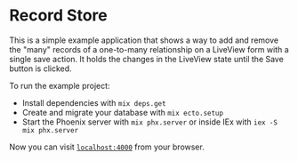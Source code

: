 # Record Store

This is a simple example application that shows a way to add and remove the "many" records of a one-to-many relationship on a LiveView form with a single save action. It holds the changes in the LiveView state until the Save button is clicked.

To run the example project:

  * Install dependencies with `mix deps.get`
  * Create and migrate your database with `mix ecto.setup`
  * Start the Phoenix server with `mix phx.server` or inside IEx with `iex -S mix phx.server`

Now you can visit [`localhost:4000`](http://localhost:4000) from your browser.
